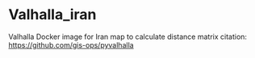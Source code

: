 # Valhalla_iran
Valhalla Docker image for Iran map to calculate distance matrix
citation:
https://github.com/gis-ops/pyvalhalla
